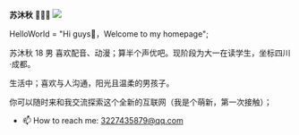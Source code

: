 **苏沐秋** 🧑🏻‍💻 ![](https://visitor-badge.laobi.icu/badge?page_id=Lxcloud)

HelloWorld = "Hi guys👋，Welcome to my homepage";

苏沐秋 18 男 喜欢配音、动漫；算半个声优吧。现阶段为大一在读学生，坐标四川·成都。

生活中；喜欢与人沟通，阳光且温柔的男孩子。

你可以随时来和我交流探索这个全新的互联网（我是个萌新，第一次接触）；

- 📫 How to reach me: 3227435879@qq.com


